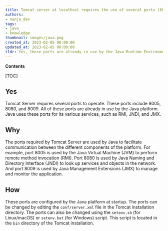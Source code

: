 ```yaml
---
title: Tomcat server at localhost requires the use of several ports (8005, 8080, 8009), but they are already occupied
authors:
- nanja_dev
tags:
- java
- knowledge
thumbnail: images/java.png
created_at: 2023-02-05 00:00:00
updated_at: 2023-02-05 00:00:00
tldr: Yes, these ports are already in use by the Java Runtime Environment (JRE).
---
```


**Contents**

[TOC]

## Yes

Tomcat Server requires several ports to operate. These ports include 8005, 8080, and 8009. All of these ports are already in use by the Java platform. Java uses these ports for its various services, such as RMI, JNDI, and JMX.

## Why

The ports required by Tomcat Server are used by Java to facilitate communication between the different components of the platform. For example, port 8005 is used by the Java Virtual Machine (JVM) to perform remote method invocation (RMI). Port 8080 is used by Java Naming and Directory Interface (JNDI) to look up services and objects in the network. And port 8009 is used by Java Management Extensions (JMX) to manage and monitor the application.

## How

These ports are configured by the Java platform at startup. The ports can be changed by editing the `conf/server.xml` file in the Tomcat installation directory. The ports can also be changed using the `setenv.sh` (for Linux/macOS) or `setenv.bat` (for Windows) script. This script is located in the `bin` directory of the Tomcat installation.

